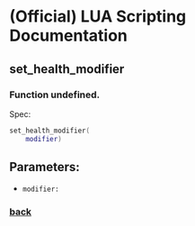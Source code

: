
# (Official) LUA Scripting Documentation

## set_health_modifier

### Function undefined.

Spec:
```lua
set_health_modifier(
	modifier)
```
## Parameters:
- `modifier:` 
### [back](../other)
